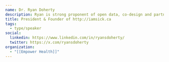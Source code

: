 ```yaml
---
name: Dr. Ryan Doherty
description: Ryan is strong proponent of open data, co-design and partnerships to accelerate innovation and improve our healthcare system. iamsick.ca is a healthcare engagement platform consisting of a fully integrated website and mobile app with a powerful backend. Designed with a system-wide & patient-centered lens, iamsick.ca helps patients across Canada find healthcare services, book appointments online, see walk-in clinic wait-times, and send prescriptions. Ryan will speak about the challenges healthcare system innovators commonly face, and the opportunities that await us all.
title: President & Founder of http://iamsick.ca
tags:
  - type/speaker
social:
  linkedin: https://www.linkedin.com/in/ryansdoherty/
  twitter: https://x.com/ryansdoherty
organization:
  - "[[Empower Health]]"
---
```


